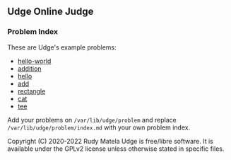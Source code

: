 Udge Online Judge
-----------------

### Problem Index

These are Udge's example problems:

* [hello-world](/hello-world)
* [addition](/addition)
* [hello](/hello)
* [add](/add)
* [rectangle](/rectangle)
* [cat](/cat)
* [tee](/tee)

Add your problems on `/var/lib/udge/problem` and
replace `/var/lib/udge/problem/index.md` with your own problem index.


Copyright (C) 2020-2022  Rudy Matela
Udge is free/libre software.
It is available under the GPLv2 license
unless otherwise stated in specific files.
